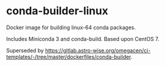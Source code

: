 # conda-builder-linux

Docker image for building linux-64 conda packages. 

Includes Miniconda 3 and conda-build. 
Based upon CentOS 7. 

Superseded by https://gitlab.astro-wise.org/omegacen/ci-templates/-/tree/master/dockerfiles/conda-builder.
